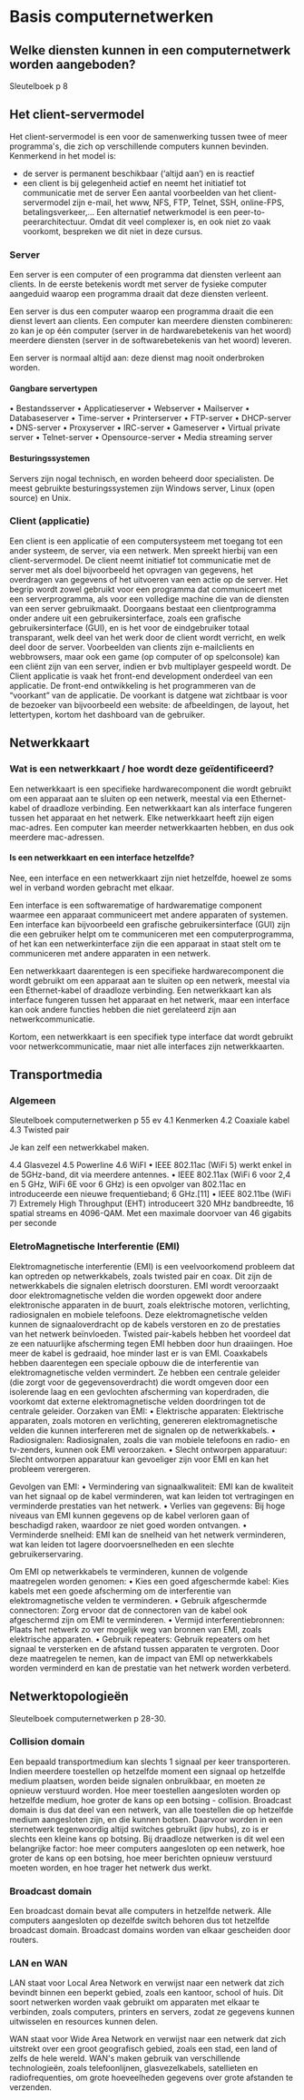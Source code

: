 # Basis computernetwerken

## Welke diensten kunnen in een computernetwerk worden aangeboden?
Sleutelboek p 8

##	Het client-servermodel 

Het client-servermodel is een voor de samenwerking tussen twee of meer programma's, die zich op verschillende computers kunnen bevinden. Kenmerkend in het model is:
* de server is permanent beschikbaar (‘altijd aan’) en is reactief
* een client is bij gelegenheid actief en neemt het initiatief tot communicatie met de server
Een aantal voorbeelden van het client-servermodel zijn e-mail, het www, NFS, FTP, Telnet, SSH, online-FPS, betalingsverkeer,…
Een alternatief netwerkmodel is een peer-to-peerarchitectuur. Omdat dit veel complexer is, en ook niet zo vaak voorkomt, bespreken we dit niet in deze cursus.

### Server

Een server is een computer of een programma dat diensten verleent aan clients. In de eerste betekenis wordt met server de fysieke computer aangeduid waarop een programma draait dat deze diensten verleent.

Een server is dus een computer waarop een programma draait die een dienst levert aan clients. Een computer kan meerdere diensten combineren: zo kan je op één computer (server in de hardwarebetekenis van het woord) meerdere diensten (server in de softwarebetekenis van het woord) leveren.

Een server is normaal altijd aan: deze dienst mag nooit onderbroken worden.

#### Gangbare servertypen
 
•	Bestandsserver
•	Applicatieserver
•	Webserver
•	Mailserver
•	Databaseserver
•	Time-server
•	Printerserver
•	FTP-server
•	DHCP-server
•	DNS-server
•	Proxyserver
•	IRC-server
•	Gameserver
•	Virtual private server
•	Telnet-server
•	Opensource-server
•	Media streaming server
 
#### Besturingssystemen
Servers zijn nogal technisch, en worden beheerd door specialisten. De meest gebruikte besturingssystemen zijn Windows server, Linux (open source) en Unix.

### Client (applicatie)

Een client is een applicatie of een computersysteem met toegang tot een ander systeem, de server, via een netwerk. Men spreekt hierbij van een client-servermodel. 
De client neemt initiatief tot communicatie met de server met als doel bijvoorbeeld het opvragen van gegevens, het overdragen van gegevens of het uitvoeren van een actie op de server. Het begrip wordt zowel gebruikt voor een programma dat communiceert met een serverprogramma, als voor een volledige machine die van de diensten van een server gebruikmaakt.
Doorgaans bestaat een clientprogramma onder andere uit een gebruikersinterface, zoals een grafische gebruikersinterface (GUI), en is het voor de eindgebruiker totaal transparant, welk deel van het werk door de client wordt verricht, en welk deel door de server. Voorbeelden van clients zijn e-mailclients en webbrowsers, maar ook een game (op computer of op spelconsole) kan een cliënt zijn van een server, indien er bvb multiplayer gespeeld wordt.
De Client applicatie is vaak het front-end development onderdeel van een applicatie. De front-end ontwikkeling is het programmeren van de “voorkant” van de applicatie. De voorkant is datgene wat zichtbaar is voor de bezoeker van bijvoorbeeld een website: de afbeeldingen, de layout, het lettertypen, kortom het dashboard van de gebruiker.

## Netwerkkaart 
###	Wat is een netwerkkaart / hoe wordt deze geïdentificeerd?

Een netwerkkaart is een specifieke hardwarecomponent die wordt gebruikt om een apparaat aan te sluiten op een netwerk, meestal via een Ethernet-kabel of draadloze verbinding. Een netwerkkaart kan als interface fungeren tussen het apparaat en het netwerk. Elke netwerkkaart heeft zijn eigen mac-adres.
Een computer kan meerder netwerkkaarten hebben, en dus ook meerdere mac-adressen.

#### Is een netwerkkaart en een interface hetzelfde?
Nee, een interface en een netwerkkaart zijn niet hetzelfde, hoewel ze soms wel in verband worden gebracht met elkaar.

Een interface is een softwarematige of hardwarematige component waarmee een apparaat communiceert met andere apparaten of systemen. Een interface kan bijvoorbeeld een grafische gebruikersinterface (GUI) zijn die een gebruiker helpt om te communiceren met een computerprogramma, of het kan een netwerkinterface zijn die een apparaat in staat stelt om te communiceren met andere apparaten in een netwerk.

Een netwerkkaart daarentegen is een specifieke hardwarecomponent die wordt gebruikt om een apparaat aan te sluiten op een netwerk, meestal via een Ethernet-kabel of draadloze verbinding. Een netwerkkaart kan als interface fungeren tussen het apparaat en het netwerk, maar een interface kan ook andere functies hebben die niet gerelateerd zijn aan netwerkcommunicatie.

Kortom, een netwerkkaart is een specifiek type interface dat wordt gebruikt voor netwerkcommunicatie, maar niet alle interfaces zijn netwerkkaarten.

## Transportmedia

### Algemeen
Sleutelboek computernetwerken p 55 ev
4.1	Kenmerken
4.2	Coaxiale kabel
4.3	Twisted pair

Je kan zelf een netwerkkabel maken.

4.4	Glasvezel
4.5	Powerline
4.6	WiFI
•	IEEE 802.11ac (WiFi 5) werkt enkel in de 5GHz-band, dit via meerdere antennes.
•	IEEE 802.11ax (WiFi 6 voor 2,4 en 5 GHz, WiFi 6E voor 6 GHz) is een opvolger van 802.11ac en introduceerde een nieuwe frequentieband; 6 GHz.[11]
•	IEEE 802.11be (WiFi 7) Extremely High Throughput (EHT) introduceert 320 MHz bandbreedte, 16 spatial streams en 4096-QAM. Met een maximale doorvoer van 46 gigabits per seconde

### EletroMagnetische Interferentie (EMI)

Elektromagnetische interferentie (EMI) is een veelvoorkomend probleem dat kan optreden op netwerkkabels, zoals twisted pair en coax. Dit zijn de netwerkkabels die signalen eletrisch doorsturen. EMI wordt veroorzaakt door elektromagnetische velden die worden opgewekt door andere elektronische apparaten in de buurt, zoals elektrische motoren, verlichting, radiosignalen en mobiele telefoons. Deze elektromagnetische velden kunnen de signaaloverdracht op de kabels verstoren en zo de prestaties van het netwerk beïnvloeden.
Twisted pair-kabels hebben het voordeel dat ze een natuurlijke afscherming tegen EMI hebben door hun draaiingen. Hoe meer de kabel is gedraaid, hoe minder last er is van EMI. 
Coaxkabels hebben daarentegen een speciale opbouw die de interferentie van elektromagnetische velden vermindert. Ze hebben een centrale geleider (die zorgt voor de gegevensoverdracht) die wordt omgeven door een isolerende laag en een gevlochten afscherming van koperdraden, die voorkomt dat externe elektromagnetische velden doordringen tot de centrale geleider.
Oorzaken van EMI:
•	Elektrische apparaten: Elektrische apparaten, zoals motoren en verlichting, genereren elektromagnetische velden die kunnen interfereren met de signalen op de netwerkkabels.
•	Radiosignalen: Radiosignalen, zoals die van mobiele telefoons en radio- en tv-zenders, kunnen ook EMI veroorzaken.
•	Slecht ontworpen apparatuur: Slecht ontworpen apparatuur kan gevoeliger zijn voor EMI en kan het probleem verergeren.

Gevolgen van EMI:
•	Vermindering van signaalkwaliteit: EMI kan de kwaliteit van het signaal op de kabel verminderen, wat kan leiden tot vertragingen en verminderde prestaties van het netwerk.
•	Verlies van gegevens: Bij hoge niveaus van EMI kunnen gegevens op de kabel verloren gaan of beschadigd raken, waardoor ze niet goed worden ontvangen.
•	Verminderde snelheid: EMI kan de snelheid van het netwerk verminderen, wat kan leiden tot lagere doorvoersnelheden en een slechte gebruikerservaring.

Om EMI op netwerkkabels te verminderen, kunnen de volgende maatregelen worden genomen:
•	Kies een goed afgeschermde kabel: Kies kabels met een goede afscherming om de interferentie van elektromagnetische velden te verminderen.
•	Gebruik afgeschermde connectoren: Zorg ervoor dat de connectoren van de kabel ook afgeschermd zijn om EMI te verminderen.
•	Vermijd interferentiebronnen: Plaats het netwerk zo ver mogelijk weg van bronnen van EMI, zoals elektrische apparaten.
•	Gebruik repeaters: Gebruik repeaters om het signaal te versterken en de afstand tussen apparaten te vergroten.
Door deze maatregelen te nemen, kan de impact van EMI op netwerkkabels worden verminderd en kan de prestatie van het netwerk worden verbeterd.

## Netwerktopologieën
Sleutelboek computernetwerken p 28-30.

###	Collision domain

Een bepaald transportmedium kan slechts 1 signaal per keer transporteren. Indien meerdere toestellen op hetzelfde moment een signaal op hetzelfde medium plaatsen, worden beide signalen onbruikbaar, en moeten ze opnieuw verstuurd worden.
Hoe meer toestellen aangesloten worden op hetzelfde medium, hoe groter de kans op een botsing - collision. 
Broadcast domain is dus dat deel van een netwerk, van alle toestellen die op hetzelfde medium aangesloten zijn, en die kunnen botsen. Daarvoor worden in een sternetwerk tegenwoordig altijd switches gebruikt (ipv hubs), zo is er slechts een kleine kans op botsing.
Bij draadloze netwerken is dit wel een belangrijke factor: hoe meer computers aangesloten op een netwerk, hoe groter de kans op een botsing, hoe meer berichten opnieuw verstuurd moeten worden, en hoe trager het netwerk dus werkt.

###	Broadcast domain
Een broadcast domain bevat alle computers in hetzelfde netwerk. Alle computers aangesloten op dezelfde switch behoren dus tot hetzelfde broadcast domain. 
Broadcast domains worden van elkaar gescheiden door routers.

###	LAN en  WAN

LAN staat voor Local Area Network en verwijst naar een netwerk dat zich bevindt binnen een beperkt gebied, zoals een kantoor, school of huis. Dit soort netwerken worden vaak gebruikt om apparaten met elkaar te verbinden, zoals computers, printers en servers, zodat ze gegevens kunnen uitwisselen en resources kunnen delen.

WAN staat voor Wide Area Network en verwijst naar een netwerk dat zich uitstrekt over een groot geografisch gebied, zoals een stad, een land of zelfs de hele wereld. WAN's maken gebruik van verschillende technologieën, zoals telefoonlijnen, glasvezelkabels, satellieten en radiofrequenties, om grote hoeveelheden gegevens over grote afstanden te verzenden.
